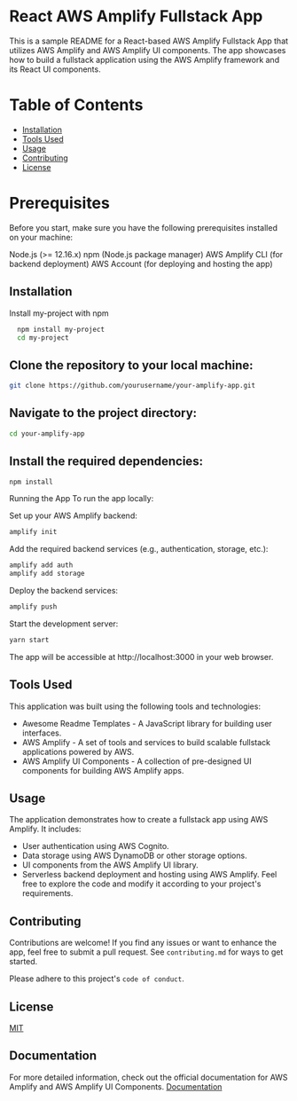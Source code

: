 
# React AWS Amplify Fullstack App
This is a sample README for a React-based AWS Amplify Fullstack App that utilizes AWS Amplify and AWS Amplify UI components. The app showcases how to build a fullstack application using the AWS Amplify framework and its React UI components.

# Table of Contents

- [Installation](#Installation)
- [Tools Used](#ToolsUsed)
- [Usage](#Usage)
- [Contributing](#Contributing)
- [License](#License)

# Prerequisites
Before you start, make sure you have the following prerequisites installed on your machine:

Node.js (>= 12.16.x)
npm (Node.js package manager)
AWS Amplify CLI (for backend deployment)
AWS Account (for deploying and hosting the app)



## Installation

Install my-project with npm

```bash
  npm install my-project
  cd my-project
```
    
## Clone the repository to your local machine:

```bash
git clone https://github.com/yourusername/your-amplify-app.git
```

## Navigate to the project directory:

```bash
cd your-amplify-app
```

##  Install the required dependencies:

```bash
npm install
```

Running the App
To run the app locally:

Set up your AWS Amplify backend:
```bash
amplify init
```

Add the required backend services (e.g., authentication, storage, etc.):

```bash
amplify add auth
amplify add storage
```

Deploy the backend services:

```bash
amplify push
```
Start the development server:

```bash
yarn start
```

The app will be accessible at http://localhost:3000 in your web browser.


## Tools Used

This application was built using the following tools and technologies:

- Awesome Readme Templates - A JavaScript library for building user interfaces.
- AWS Amplify - A set of tools and services to build scalable fullstack applications powered by AWS.
- AWS Amplify UI Components - A collection of pre-designed UI components for building AWS Amplify apps.
## Usage

The application demonstrates how to create a fullstack app using AWS Amplify. It includes:

- User authentication using AWS Cognito.
- Data storage using AWS DynamoDB or other storage options.
- UI components from the AWS Amplify UI library.
- Serverless backend deployment and hosting using AWS Amplify.
Feel free to explore the code and modify it according to your project's requirements.


## Contributing

Contributions are welcome! If you find any issues or want to enhance the app, feel free to submit a pull request.
See `contributing.md` for ways to get started.

Please adhere to this project's `code of conduct`.


## License

[MIT](https://choosealicense.com/licenses/mit/)


## Documentation


For more detailed information, check out the official documentation for AWS Amplify and AWS Amplify UI Components.
[Documentation](https://linktodocumentation)

